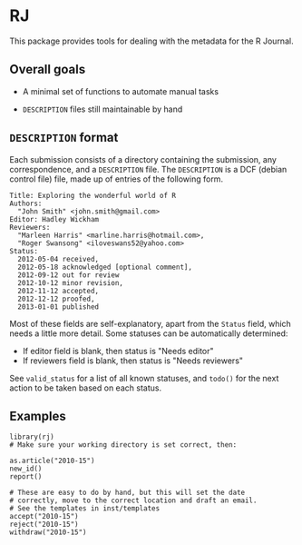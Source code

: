 # RJ

This package provides tools for dealing with the metadata for the R Journal.

## Overall goals

* A minimal set of functions to automate manual tasks

* `DESCRIPTION` files still maintainable by hand

## `DESCRIPTION` format

Each submission consists of a directory containing the submission, any correspondence, and a `DESCRIPTION` file.  The `DESCRIPTION` is a DCF (debian control file) file, made up of entries of the following form.

    Title: Exploring the wonderful world of R
    Authors: 
      "John Smith" <john.smith@gmail.com>
    Editor: Hadley Wickham
    Reviewers: 
      "Marleen Harris" <marline.harris@hotmail.com>, 
      "Roger Swansong" <iloveswans52@yahoo.com>
    Status: 
      2012-05-04 received,
      2012-05-18 acknowledged [optional comment],
      2012-09-12 out for review
      2012-10-12 minor revision,
      2012-11-12 accepted,
      2012-12-12 proofed,
      2013-01-01 published

Most of these fields are self-explanatory, apart from the `Status` field, which needs a little more detail. Some statuses can be automatically determined:

* If editor field is blank, then status is "Needs editor"
* If reviewers field is blank, then status is "Needs reviewers"

See `valid_status` for a list of all known statuses, and `todo()` for the next action to be taken based on each status.

## Examples
  
    library(rj)
    # Make sure your working directory is set correct, then:

    as.article("2010-15")
    new_id()
    report()

    # These are easy to do by hand, but this will set the date 
    # correctly, move to the correct location and draft an email.
    # See the templates in inst/templates
    accept("2010-15")
    reject("2010-15")
    withdraw("2010-15")

